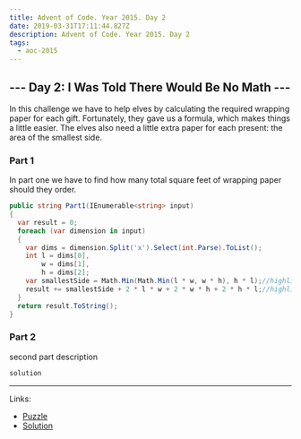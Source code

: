 ```yaml
---
title: Advent of Code. Year 2015. Day 2
date: 2019-03-31T17:11:44.827Z
description: Advent of Code. Year 2015. Day 2
tags:
  - aoc-2015
---
```

## --- Day 2: I Was Told There Would Be No Math ---

In this challenge we have to help elves by calculating the required wrapping paper for each gift. Fortunately, they gave us a formula, which makes things a little easier. The elves also need a little extra paper for each present: the area of the smallest side.

### Part 1

In part one we have to find how many total square feet of wrapping paper should they order. 

```csharp
public string Part1(IEnumerable<string> input)
{
  var result = 0;
  foreach (var dimension in input)
  {
    var dims = dimension.Split('x').Select(int.Parse).ToList();
    int l = dims[0],
        w = dims[1],
        h = dims[2];
    var smallestSide = Math.Min(Math.Min(l * w, w * h), h * l);//highlight-line
    result += smallestSide + 2 * l * w + 2 * w * h + 2 * h * l;//highlight-line
  }
  return result.ToString();
}
```

### Part 2

second part description

```csharp
solution
```

---
Links:
* [Puzzle](https://adventofcode.com/2015/day/2)
* [Solution](https://github.com/PDmatrix/advent-of-code/tree/master/CSharp/Solutions/2015/2)
